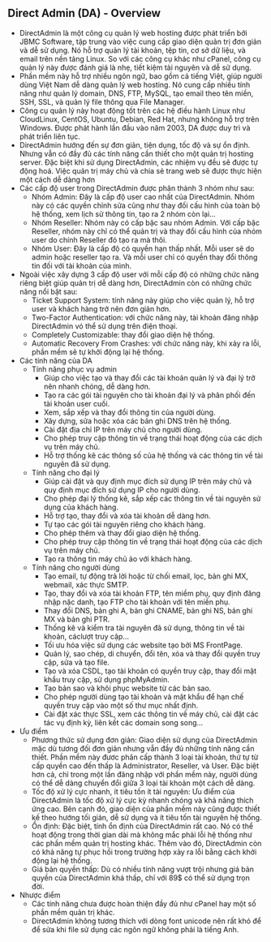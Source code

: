## Direct Admin (DA) - Overview 
- DirectAdmin là một công cụ quản lý web hosting được phát triển bởi JBMC Software, tập trung vào việc cung cấp giao diện quản trị đơn giản và dễ sử dụng. Nó hỗ trợ quản lý tài khoản, tệp tin, cơ sở dữ liệu, và email trên nền tảng Linux. So với các công cụ khác như cPanel, công cụ quản lý này được đánh giá là nhẹ, tiết kiệm tài nguyên và dễ sử dụng.
- Phần mềm này hỗ trợ nhiều ngôn ngữ, bao gồm cả tiếng Việt, giúp người dùng Việt Nam dễ dàng quản lý web hosting. Nó cung cấp nhiều tính năng như quản lý domain, DNS, FTP, MySQL, tạo email theo tên miền, SSH, SSL, và quản lý file thông qua File Manager.
- Công cụ quản lý này hoạt động tốt trên các hệ điều hành Linux như CloudLinux, CentOS, Ubuntu, Debian, Red Hat, nhưng không hỗ trợ trên Windows. Được phát hành lần đầu vào năm 2003, DA được duy trì và phát triển liên tục.
- DirectAdmin hướng đến sự đơn giản, tiện dụng, tốc độ và sự ổn định. Nhưng vẫn có đầy đủ các tính năng cần thiết cho một quản trị hosting server. Đặc biệt khi sử dụng DirectAdmin, các nhiệm vụ đều sẽ được tự động hoá. Việc quản trị máy chủ và chia sẻ trang web sẽ được thực hiện một cách dễ dàng hơn
- Các cấp độ user trong DirectAdmin được phân thành 3 nhóm như sau:
	- Nhóm Admin: Đây là cấp độ user cao nhất của DirectAdmin. Nhóm này có các quyền chỉnh sửa cũng như thay đối cấu hình của toàn bộ hệ thống, xem lịch sử thông tin, tạo ra 2 nhóm còn lại…
	- Nhóm Reseller: Nhóm này có cấp bậc sau nhóm Admin. Với cấp bậc Reseller, nhóm này chỉ có thể quản trị và thay đổi cấu hình của nhóm user do chính Reseller đó tạo ra mà thôi.
	- Nhóm User: Đây là cấp độ có quyền hạn thấp nhất. Mỗi user sẽ do admin hoặc reseller tạo ra. Và mỗi user chỉ có quyền thay đổi thông tin đối với tài khoản của mình.
- Ngoài việc xây dựng 3 cấp độ user với mỗi cấp độ có những chức năng riêng biệt giúp quản trị dễ dàng hơn, DirectAdmin còn có những chức năng nổi bật sau:
	- Ticket Support System: tính năng này giúp cho việc quản lý, hỗ trợ user và khách hàng trở nên đơn giản hơn.
	- Two-Factor Authentication: với chức năng này, tài khoản đăng nhập DirectAdmin vó thể sử dụng trên điện thoại.
	- Completely Customizable: thay đổi giao diện hệ thống.
	- Automatic Recovery From Crashes: với chức năng này, khi xảy ra lỗi, phần mềm sẽ tự khởi động lại hệ thống.
- Các tính năng của DA 
	- Tính năng phục vụ admin 
		* Giúp cho việc tạo và thay đổi các tài khoản quản lý và đại lý trở nên nhanh chóng, dễ dàng hơn.
		* Tạo ra các gói tài nguyên cho tài khoản đại lý và phân phối đến tài khoản user cuối.
		* Xem, sắp xếp và thay đổi thông tin của người dùng.
		* Xây dựng, sửa hoặc xóa các bản ghi DNS trên hệ thống.
		* Cài đặt địa chỉ IP trên máy chủ cho người dùng.
		* Cho phép truy cập thông tin về trạng thái hoạt động của các dịch vụ trên máy chủ.
		* Hỗ trợ thống kê các thông số của hệ thống và các thông tin về tài nguyên đã sử dụng.
	- Tính năng cho đại lý
		* Giúp cài đặt và quy định mục đích sử dụng IP trên máy chủ và quy định mục đích sử dụng IP cho người dùng.
		* Cho phép đại lý thống kê, sắp xếp các thông tin về tài nguyên sử dụng của khách hàng.
		* Hỗ trợ tạo, thay đổi và xóa tài khoản dễ dàng hơn.
		* Tự tạo các gói tài nguyên riêng cho khách hàng.
		* Cho phép thêm và thay đổi giao diện hệ thống.
		* Cho phép truy cập thông tin về trạng thái hoạt động của các dịch vụ trên máy chủ.
		* Tạo ra thông tin máy chủ ảo với khách hàng.
	- Tính năng cho người dùng
		* Tạo email, tự động trả lời hoặc từ chối email, lọc, bản ghi MX, webmail, xác thực SMTP.
		* Tạo, thay đổi và xóa tài khoản FTP, tên miềm phụ, quy định đăng nhập nặc danh, tạo FTP cho tài khoản với tên miền phụ.
		* Thay đổi DNS, bản ghi A, bản ghi CNAME, bản ghi NS, bản ghi MX và bản ghi PTR.
		* Thống kê và kiểm tra tài nguyên đã sử dụng, thông tin về tài khoản, cáclượt truy cập…
		* Tối ưu hóa việc sử dụng các website tạo bởi MS FrontPage.
		* Quản lý, sao chép, di chuyển, đổi tên, xóa và thay đổi quyền truy cập, sửa và tạo file.
		* Tạo và xóa CSDL, tạo tài khoản có quyền truy cập, thay đổi mật khẩu truy cập, sử dụng phpMyAdmin.
		* Tạo bản sao và khôi phục website từ các bản sao.
		* Cho phép người dùng tạo tài khoản và mật khẩu để hạn chế quyền truy cập vào một số thư mục nhất định.
		* Cài đặt xác thực SSL, xem các thông tin về máy chủ, cài đặt các tác vụ định kỳ, liên kết các domain song song…
- Ưu điểm 
	- Phương thức sử dụng đơn giản: Giao diện sử dụng của DirectAdmin mặc dù tương đối đơn giản nhưng vẫn đầy đủ những tính năng cần thiết. Phần mềm này đươc phân cấp thành 3 loại tài khoản, thứ tự từ cấp quyền cao đến thấp là Administrator, Reseller, và User. Đặc biệt hơn cả, chỉ trong một lần đăng nhập với phần mềm này, người dùng có thể dễ dàng chuyển đổi giữa 3 loại tài khoản một cách dễ dàng.
	- Tốc độ xử lý cực nhanh, ít tiêu tốn ít tài nguyên: Ưu điểm của DirectAdmin là tốc độ xử lý cực kỳ nhanh chóng và khả năng thích ứng cao. Bên cạnh đó, giao diện của phần mềm này cũng được thiết kế theo hướng tối giản, dễ sử dụng và ít tiêu tốn tài nguyên hệ thống.
	- Ổn định: Đặc biệt, tính ổn định của DirectAdmin rất cao. Nó có thể hoạt động trong thời gian dài mà không mắc phải lỗi hệ thống như các phần mềm quản trị hosting khác. Thêm vào đó, DirectAdmin còn có khả năng tự phục hồi trong trường hợp xảy ra lỗi bằng cách khởi động lại hệ thống.
	- Giá bản quyền thấp: Dù có nhiều tính năng vượt trội nhưng giá bản quyền của DirectAdmin khá thấp, chỉ với 89$ có thể sử dụng trọn đời.
- Nhược điểm 
	- Các tính năng chưa được hoàn thiện đầy đủ như cPanel hay một số phần mềm quản trị khác.
	- DirectAdmin không tương thích với dòng font unicode nên rất khó để để sửa khi file sử dụng các ngôn ngữ không phải là tiếng Anh.

